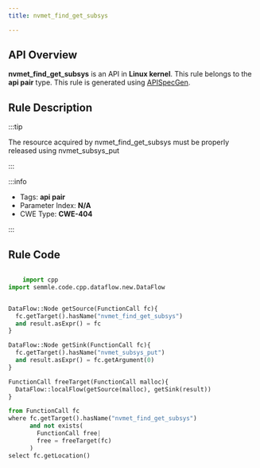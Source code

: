 ```yaml
---
title: nvmet_find_get_subsys

---
```



## API Overview
**nvmet_find_get_subsys** is an API in **Linux kernel**. This rule belongs to the **api pair** type. This rule is generated using [APISpecGen](../../tools/APISpecGen).
## Rule Description

:::tip

The resource acquired by nvmet_find_get_subsys must be properly released using nvmet_subsys_put

:::

:::info

- Tags: **api pair**
- Parameter Index: **N/A**
- CWE Type: **CWE-404**

:::

## Rule Code
```python

    import cpp
import semmle.code.cpp.dataflow.new.DataFlow


DataFlow::Node getSource(FunctionCall fc){
  fc.getTarget().hasName("nvmet_find_get_subsys")
  and result.asExpr() = fc
}

DataFlow::Node getSink(FunctionCall fc){
  fc.getTarget().hasName("nvmet_subsys_put")
  and result.asExpr() = fc.getArgument(0)
}

FunctionCall freeTarget(FunctionCall malloc){
  DataFlow::localFlow(getSource(malloc), getSink(result))
}

from FunctionCall fc
where fc.getTarget().hasName("nvmet_find_get_subsys")
      and not exists(
        FunctionCall free| 
        free = freeTarget(fc)
      )
select fc.getLocation()

    
```